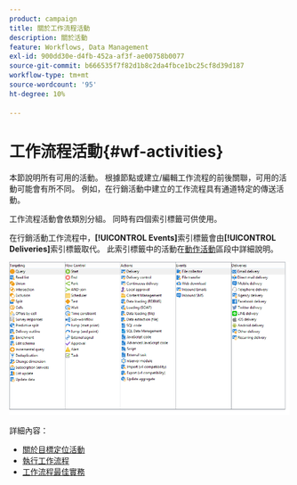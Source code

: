 ```yaml
---
product: campaign
title: 關於工作流程活動
description: 關於活動
feature: Workflows, Data Management
exl-id: 900dd30e-d4fb-452a-af3f-ae00758b0077
source-git-commit: b666535f7f82d1b8c2da4fbce1bc25cf8d39d187
workflow-type: tm+mt
source-wordcount: '95'
ht-degree: 10%

---
```


# 工作流程活動{#wf-activities}



本節說明所有可用的活動。 根據節點或建立/編輯工作流程的前後關聯，可用的活動可能會有所不同。 例如，在行銷活動中建立的工作流程具有通道特定的傳送活動。

工作流程活動會依類別分組。 同時有四個索引標籤可供使用。

在行銷活動工作流程中，**[!UICONTROL Events]**&#x200B;索引標籤會由&#x200B;**[!UICONTROL Deliveries]**&#x200B;索引標籤取代。 此索引標籤中的活動在[動作活動](about-action-activities.md)區段中詳細說明。

![](assets/wf-activity-tabs.png)

詳細內容：

* [關於目標定位活動](about-targeting-activities.md)
* [執行工作流程](starting-a-workflow.md)
* [工作流程最佳實務](workflow-best-practices.md)
